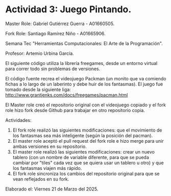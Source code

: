 # Actividad 3: Juego Pintando.

Master Role: Gabriel Gutiérrez Guerra - A01660505.

Fork Role: Santiago Ramírez Niño - A01665906.

Semana Tec "Herramientas Computacionales: El Arte de la Programación".

Profesor: Artemio Urbina García.

El siguiente código utiliza la librería freegames, desde un entorno virtual para correr todo sin problemas de versiones.

El código fuente recrea el videojuego Packman (un monito que va comiendo fichas a lo largo de un laberinto y debe huir de los fantasmas). El juego fue tomado desde la siguiente liga: http://www.grantjenks.com/docs/freegames/pacman.html

El Master role creó el repositorio original con el videojuego copiado y el fork role hizo fork desde Github para trabajar en otro repositorio copia.

Actividades:
1. El fork role realizó las siguientes modificaciones: que el movimiento de los fantasmas sea más inteligente (según la posición del pacman).      
2. El master role aceptó el pull request del fork role e hizo merge para unir ambas versiones en su repositorio.    
3. El master role realizó las siguientes modificaciones: crear un nuevo tablero (con un nombre de variable diferente, para que se pueda cambiar por "tiles" cada vez que se quiera usar un tablero u otro) y que los fantasmas viajen más rápido.
4. El fork role sincroniza los cambios del repositorio original para que se vean reflejados en su fork.

Elaborado el: Viernes 21 de Marzo del 2025.      


